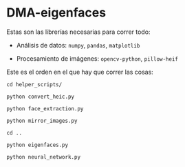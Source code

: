 # DMA-eigenfaces

Estas son las librerías necesarias para correr todo:

* Análisis de datos: `numpy`, `pandas`, `matplotlib`

* Procesamiento de imágenes: `opencv-python`, `pillow-heif`

Este es el orden en el que hay que correr las cosas:

`cd helper_scripts/`

`python convert_heic.py`

`python face_extraction.py`

`python mirror_images.py`

`cd ..`

`python eigenfaces.py`

`python neural_network.py`

